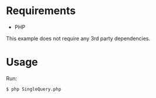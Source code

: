 # Requirements

- PHP

This example does not require any 3rd party dependencies.

# Usage

Run:
```bash
$ php SingleQuery.php
```